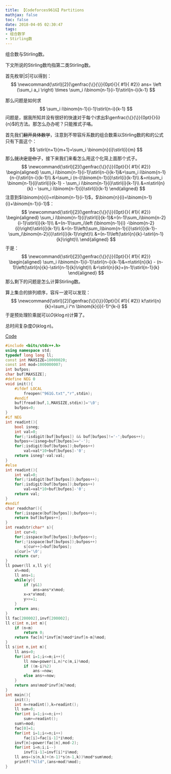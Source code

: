 ```yaml
---
title: 【Codeforces961G】Partitions
mathjax: false
toc: false
date: 2018-04-05 02:30:47
tags:
- 组合数学
- Stirling数
---
```

组合数与Stirling数。

<!-- more -->

下文所说的Stirling数均指第二类Stirling数。

首先枚举$|S|$可以得到：
$$
\newcommand{\stirl}[2]{\genfrac{\{}{\}}{0pt}{}{ #1}{ #2}}
ans= \left (\sum_i a_i \right) \times \sum_i i\binom{n-1}{i-1}\stirl{n-i}{k-1}
$$

那么问题是如何求
$$
\sum_i i\binom{n-1}{i-1}\stirl{n-i}{k-1}
$$
问题是，据我所知并没有很好的快速对于每个$i$求出$\genfrac{\{}{\}}{0pt}{}{i}{n}$的方法。那怎么办办呢？只能推式子咯。

首先我们<s>翻开具体数学</s>，注意到不带容斥系数的组合数乘以Stirling数的和的公式只有下面这个：
$$
\stirl{n+1}{m+1}=\sum_i \binom{n}{i}\stirl{i}{m}
$$
那么<s>就决定是你了</s>，接下来我们来看怎么用这个化简上面那个式子。
$$
\newcommand{\stirl}[2]{\genfrac{\{}{\}}{0pt}{}{ #1}{ #2}}
\begin{aligned}
\sum_i i\binom{n-1}{i-1}\stirl{n-i}{k-1}&=\sum_i i\binom{n-1}{n-i}\stirl{n-i}{k-1}\\
&=\sum_i (n-i)\binom{n-1}{i}\stirl{i}{k-1}\\
&=n\sum_i \binom{n-1}{i}\stirl{i}{k-1} - \sum_i i\binom{n-1}{i}\stirl{i}{k-1}\\
&=n\stirl{n}{k} - \sum_i i\binom{n-1}{i}\stirl{i}{k-1}
\end{aligned}
$$
注意到$i\binom{n}{i}=n\binom{n-1}{i-1}$，$\binom{n}{i}=\binom{n-1}{i}+\binom{n-1}{i-1}$：
$$
\newcommand{\stirl}[2]{\genfrac{\{}{\}}{0pt}{}{ #1}{ #2}}
\begin{aligned}
\sum_i i\binom{n-1}{i}\stirl{i}{k-1}&=(n-1)\sum_i\binom{n-2}{i-1}\stirl{i}{k-1}\\
&=(n-1)\sum_i\left (\binom{n-1}{i} -\binom{n-2}{i}\right)\stirl{i}{k-1}\\
&=(n-1)\left(\sum_i\binom{n-1}{i}\stirl{i}{k-1}-\sum_i\binom{n-2}{i}\stirl{i}{k-1}\right)\\
&=(n-1)\left(\stirl{n}{k}-\stirl{n-1}{k}\right)\\
\end{aligned}
$$
于是：
$$
\newcommand{\stirl}[2]{\genfrac{\{}{\}}{0pt}{}{ #1}{ #2}}
\begin{aligned}
\sum_i i\binom{n-1}{i-1}\stirl{n-i}{k-1}&=n\stirl{n}{k} - (n-1)\left(\stirl{n}{k}-\stirl{n-1}{k}\right)\\
&=\stirl{n}{k}+(n-1)\stirl{n-1}{k}
\end{aligned}
$$
那么剩下的问题是怎么计算Stirling数。

算上集合的排列顺序，容斥一波可以发现：
$$
\newcommand{\stirl}[2]{\genfrac{\{}{\}}{0pt}{}{ #1}{ #2}}
k!\stirl{n}{k}=\sum_i i^n \binom{k}{i}(-1)^{k-i}
$$
于是预处理阶乘就可以$O(k \log n)$计算了。

总时间复杂度$O(k \log n)$。

[Code](https://github.com/q234rty/OJ-Codes/blob/master/Codeforces/961G.cpp)

```cpp
#include <bits/stdc++.h>
using namespace std;
typedef long long ll;
const int MAXSIZE=10000020;
const int mod=1000000007;
int bufpos;
char buf[MAXSIZE];
#define NEG 0
void init(){
	#ifdef LOCAL
		freopen("961G.txt","r",stdin);
	#endif
	buf[fread(buf,1,MAXSIZE,stdin)]='\0';
	bufpos=0;
}
#if NEG
int readint(){
	bool isneg;
	int val=0;
	for(;!isdigit(buf[bufpos]) && buf[bufpos]!='-';bufpos++);
	bufpos+=(isneg=buf[bufpos]=='-');
	for(;isdigit(buf[bufpos]);bufpos++)
		val=val*10+buf[bufpos]-'0';
	return isneg?-val:val;
}
#else
int readint(){
	int val=0;
	for(;!isdigit(buf[bufpos]);bufpos++);
	for(;isdigit(buf[bufpos]);bufpos++)
		val=val*10+buf[bufpos]-'0';
	return val;
}
#endif
char readchar(){
	for(;isspace(buf[bufpos]);bufpos++);
	return buf[bufpos++];
}
int readstr(char* s){
	int cur=0;
	for(;isspace(buf[bufpos]);bufpos++);
	for(;!isspace(buf[bufpos]);bufpos++)
		s[cur++]=buf[bufpos];
	s[cur]='\0';
	return cur;
}
ll power(ll x,ll y){
	x%=mod;
	ll ans=1;
	while(y){
		if (y&1)
			ans=ans*x%mod;
		x=x*x%mod;
		y>>=1;
	}
	return ans;
}
ll fac[200002],invf[200002];
ll c(int n,int m){
	if (n<m)
		return 0;
	return fac[n]*invf[m]%mod*invf[n-m]%mod;
}
ll s(int n,int m){
	ll ans=0;
	for(int i=1;i<=m;i++){
		ll now=power(i,n)*c(m,i)%mod;
		if ((m-i)%2)
			ans-=now;
		else ans+=now;
	}
	return ans%mod*invf[m]%mod;
}
int main(){
	init();
	int n=readint(),k=readint();
	ll sum=0;
	for(int i=1;i<=n;i++)
		sum+=readint();
	sum%=mod;
	fac[0]=1;
	for(int i=1;i<=n;i++)
		fac[i]=fac[i-1]*i%mod;
	invf[n]=power(fac[n],mod-2);
	for(int i=n;i;i--)
		invf[i-1]=invf[i]*i%mod;
	ll ans=(s(n,k)+(n-1)*s(n-1,k))%mod*sum%mod;
	printf("%lld",(ans+mod)%mod);
}
```

